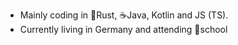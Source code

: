 - Mainly coding in 🦀Rust, ☕Java, Kotlin and JS (TS).
- Currently living in Germany and attending 🏫school
